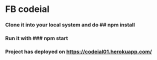 # FB codeial

### Clone it into your local system and do ## npm install

### Run it with ### npm start


### Project has deployed on https://codeial01.herokuapp.com/
